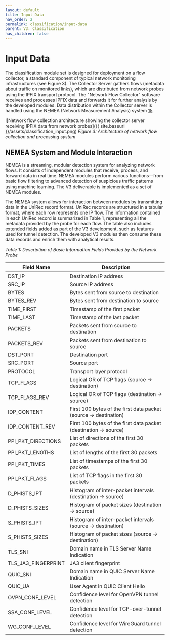 ```yaml
---
layout: default
title: Input Data
nav_order: 2
permalink: classification/input-data
parent: V3. Classification
has_children: false
---
```


# Input Data

The classification module set is designed for deployment on a flow collector, a standard component of typical network monitoring infrastructures (see Figure 3). The Collector Server gathers flows (metadata about traffic on monitored links), which are distributed from network probes using the IPFIX transport protocol. The "Network Flow Collector" software receives and processes IPFIX data and forwards it for further analysis by the developed modules. Data distribution within the Collector server is handled using the NEMEA (Network Measurement Analysis) system <a href="{{ site.baseurl }}/clasification#ref15">15</a>.

![Network flow collection architecture showing the collector server receiving IPFIX data from network probes]({{ site.baseurl }}/assets/classification_input.png)
*Figure 3: Architecture of network flow collection and processing system*

## NEMEA System and Module Interaction

NEMEA is a streaming, modular detection system for analyzing network flows. It consists of independent modules that receive, process, and forward data in real time. NEMEA modules perform various functions—from basic flow filtering to advanced detection of suspicious traffic patterns using machine learning. The V3 deliverable is implemented as a set of NEMEA modules.

The NEMEA system allows for interaction between modules by transmitting data in the UniRec record format. UniRec records are structured in a tabular format, where each row represents one IP flow. The information contained in each UniRec record is summarized in Table 1, representing all the metadata provided by the probe for each flow. The table also includes extended fields added as part of the V3 development, such as features used for tunnel detection. The developed V3 modules then consume these data records and enrich them with analytical results.

*Table 1: Description of Basic Information Fields Provided by the Network Probe*

| Field Name           | Description                                                                 |
|----------------------|-----------------------------------------------------------------------------|
| DST_IP               | Destination IP address                                                      |
| SRC_IP               | Source IP address                                                           |
| BYTES                | Bytes sent from source to destination                                       |
| BYTES_REV            | Bytes sent from destination to source                                       |
| TIME_FIRST           | Timestamp of the first packet                                               |
| TIME_LAST            | Timestamp of the last packet                                                |
| PACKETS              | Packets sent from source to destination                                     |
| PACKETS_REV          | Packets sent from destination to source                                     |
| DST_PORT             | Destination port                                                            |
| SRC_PORT             | Source port                                                                 |
| PROTOCOL             | Transport layer protocol                                                    |
| TCP_FLAGS            | Logical OR of TCP flags (source → destination)                              |
| TCP_FLAGS_REV        | Logical OR of TCP flags (destination → source)                              |
| IDP_CONTENT          | First 100 bytes of the first data packet (source → destination)             |
| IDP_CONTENT_REV      | First 100 bytes of the first data packet (destination → source)             |
| PPI_PKT_DIRECTIONS   | List of directions of the first 30 packets                                  |
| PPI_PKT_LENGTHS      | List of lengths of the first 30 packets                                     |
| PPI_PKT_TIMES        | List of timestamps of the first 30 packets                                  |
| PPI_PKT_FLAGS        | List of TCP flags in the first 30 packets                                   |
| D_PHISTS_IPT         | Histogram of inter-packet intervals (destination → source)                  |
| D_PHISTS_SIZES       | Histogram of packet sizes (destination → source)                            |
| S_PHISTS_IPT         | Histogram of inter-packet intervals (source → destination)                  |
| S_PHISTS_SIZES       | Histogram of packet sizes (source → destination)                            |
| TLS_SNI              | Domain name in TLS Server Name Indication                                   |
| TLS_JA3_FINGERPRINT  | JA3 client fingerprint                                                      |
| QUIC_SNI             | Domain name in QUIC Server Name Indication                                  |
| QUIC_UA              | User Agent in QUIC Client Hello                                             |
| OVPN_CONF_LEVEL      | Confidence level for OpenVPN tunnel detection                               |
| SSA_CONF_LEVEL       | Confidence level for TCP-over-tunnel detection                              |
| WG_CONF_LEVEL        | Confidence level for WireGuard tunnel detection                             |